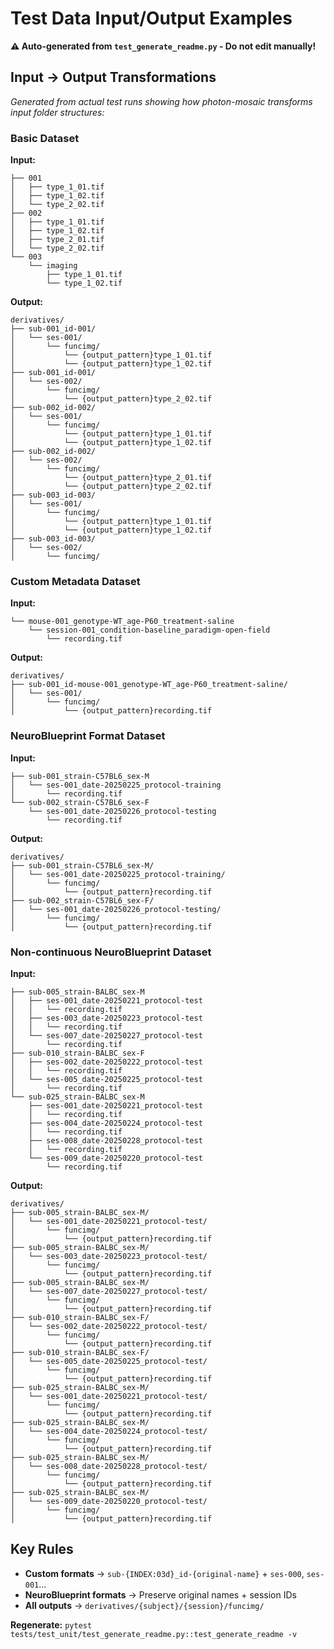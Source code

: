 # Test Data Input/Output Examples

**⚠️ Auto-generated from `test_generate_readme.py` - Do not edit manually!**

## Input → Output Transformations

*Generated from actual test runs showing how photon-mosaic transforms input
folder structures:*

### Basic Dataset

**Input:**
```
├── 001
│   ├── type_1_01.tif
│   ├── type_1_02.tif
│   └── type_2_02.tif
├── 002
│   ├── type_1_01.tif
│   ├── type_1_02.tif
│   ├── type_2_01.tif
│   └── type_2_02.tif
└── 003
    └── imaging
        ├── type_1_01.tif
        └── type_1_02.tif
```

**Output:**
```
derivatives/
├── sub-001_id-001/
│   └── ses-001/
│       └── funcimg/
│           └── {output_pattern}type_1_01.tif
│           └── {output_pattern}type_1_02.tif
├── sub-001_id-001/
│   └── ses-002/
│       └── funcimg/
│           └── {output_pattern}type_2_02.tif
├── sub-002_id-002/
│   └── ses-001/
│       └── funcimg/
│           └── {output_pattern}type_1_01.tif
│           └── {output_pattern}type_1_02.tif
├── sub-002_id-002/
│   └── ses-002/
│       └── funcimg/
│           └── {output_pattern}type_2_01.tif
│           └── {output_pattern}type_2_02.tif
├── sub-003_id-003/
│   └── ses-001/
│       └── funcimg/
│           └── {output_pattern}type_1_01.tif
│           └── {output_pattern}type_1_02.tif
├── sub-003_id-003/
│   └── ses-002/
│       └── funcimg/
```

### Custom Metadata Dataset

**Input:**
```
└── mouse-001_genotype-WT_age-P60_treatment-saline
    └── session-001_condition-baseline_paradigm-open-field
        └── recording.tif
```

**Output:**
```
derivatives/
├── sub-001_id-mouse-001_genotype-WT_age-P60_treatment-saline/
│   └── ses-001/
│       └── funcimg/
│           └── {output_pattern}recording.tif
```

### NeuroBlueprint Format Dataset

**Input:**
```
├── sub-001_strain-C57BL6_sex-M
│   └── ses-001_date-20250225_protocol-training
│       └── recording.tif
└── sub-002_strain-C57BL6_sex-F
    └── ses-001_date-20250226_protocol-testing
        └── recording.tif
```

**Output:**
```
derivatives/
├── sub-001_strain-C57BL6_sex-M/
│   └── ses-001_date-20250225_protocol-training/
│       └── funcimg/
│           └── {output_pattern}recording.tif
├── sub-002_strain-C57BL6_sex-F/
│   └── ses-001_date-20250226_protocol-testing/
│       └── funcimg/
│           └── {output_pattern}recording.tif
```

### Non-continuous NeuroBlueprint Dataset

**Input:**
```
├── sub-005_strain-BALBC_sex-M
│   ├── ses-001_date-20250221_protocol-test
│   │   └── recording.tif
│   ├── ses-003_date-20250223_protocol-test
│   │   └── recording.tif
│   └── ses-007_date-20250227_protocol-test
│       └── recording.tif
├── sub-010_strain-BALBC_sex-F
│   ├── ses-002_date-20250222_protocol-test
│   │   └── recording.tif
│   └── ses-005_date-20250225_protocol-test
│       └── recording.tif
└── sub-025_strain-BALBC_sex-M
    ├── ses-001_date-20250221_protocol-test
    │   └── recording.tif
    ├── ses-004_date-20250224_protocol-test
    │   └── recording.tif
    ├── ses-008_date-20250228_protocol-test
    │   └── recording.tif
    └── ses-009_date-20250220_protocol-test
        └── recording.tif
```

**Output:**
```
derivatives/
├── sub-005_strain-BALBC_sex-M/
│   └── ses-001_date-20250221_protocol-test/
│       └── funcimg/
│           └── {output_pattern}recording.tif
├── sub-005_strain-BALBC_sex-M/
│   └── ses-003_date-20250223_protocol-test/
│       └── funcimg/
│           └── {output_pattern}recording.tif
├── sub-005_strain-BALBC_sex-M/
│   └── ses-007_date-20250227_protocol-test/
│       └── funcimg/
│           └── {output_pattern}recording.tif
├── sub-010_strain-BALBC_sex-F/
│   └── ses-002_date-20250222_protocol-test/
│       └── funcimg/
│           └── {output_pattern}recording.tif
├── sub-010_strain-BALBC_sex-F/
│   └── ses-005_date-20250225_protocol-test/
│       └── funcimg/
│           └── {output_pattern}recording.tif
├── sub-025_strain-BALBC_sex-M/
│   └── ses-001_date-20250221_protocol-test/
│       └── funcimg/
│           └── {output_pattern}recording.tif
├── sub-025_strain-BALBC_sex-M/
│   └── ses-004_date-20250224_protocol-test/
│       └── funcimg/
│           └── {output_pattern}recording.tif
├── sub-025_strain-BALBC_sex-M/
│   └── ses-008_date-20250228_protocol-test/
│       └── funcimg/
│           └── {output_pattern}recording.tif
├── sub-025_strain-BALBC_sex-M/
│   └── ses-009_date-20250220_protocol-test/
│       └── funcimg/
│           └── {output_pattern}recording.tif
```

## Key Rules

- **Custom formats** → `sub-{INDEX:03d}_id-{original-name}` + `ses-000`, `ses-001`...
- **NeuroBlueprint formats** → Preserve original names + session IDs
- **All outputs** → `derivatives/{subject}/{session}/funcimg/`

**Regenerate:** `pytest tests/test_unit/test_generate_readme.py::test_generate_readme -v`
